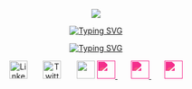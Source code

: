 <p align="center"><img src="https://capsule-render.vercel.app/api?type=waving&amp;color=gradient&amp;height=100&amp;section=header" /></p>

<p align="center">
  <a href="https://git.io/typing-svg"><img src="https://readme-typing-svg.herokuapp.com?font=Fira+Code&weight=500&pause=1000&color=FF1493&center=true&vCenter=true&repeat=false&width=435&lines=Rodolfo+Chivalan" alt="Typing SVG" /></a>
</p>

<p align="center">
  <a href="https://git.io/typing-svg"><img src="https://readme-typing-svg.herokuapp.com?font=Fira+Code&weight=500&pause=1000&color=FF1493&center=true&vCenter=true&width=435&lines=System+Engineering+Student" alt="Typing SVG" /></a>
</p>

<p align="center">
 <img width="32px" alt="LinkedIn" title="LinkedIn" src="https://i.imgur.com/yRpa1dQ.png"/>
    &#8287;&#8287;&#8287;&#8287;&#8287;
<img width="32px" alt="Twitter" title="Twitter" src="https://i.imgur.com/AixJgnm.png"/>
   &#8287;&#8287;&#8287;&#8287;&#8287;
<img width="32px" src="https://i.imgur.com/OViZO8J.png"/>
  
 <a href="https://linkedin.com/in/tuusuario">
   <img width="32px" src="https://simpleicons.org/icons/linkedin.svg" style="filter: invert(41%) sepia(83%) saturate(7048%) hue-rotate(313deg) brightness(97%) contrast(97%);"/>
 </a>
    &#8287;&#8287;&#8287;&#8287;&#8287;
 <a href="https://twitter.com/tuusuario">
   <img width="32px" src="https://simpleicons.org/icons/x.svg" style="filter: invert(41%) sepia(83%) saturate(7048%) hue-rotate(313deg) brightness(97%) contrast(97%);"/>
 </a>
    &#8287;&#8287;&#8287;&#8287;&#8287;
 <a href="mailto:tuemail@gmail.com">
   <img width="32px" src="https://simpleicons.org/icons/gmail.svg" style="filter: invert(41%) sepia(83%) saturate(7048%) hue-rotate(313deg) brightness(97%) contrast(97%);"/>
 </a>
</p>
